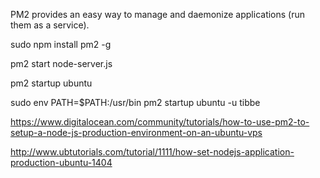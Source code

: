 PM2 provides an easy way to manage and daemonize applications (run them as a service).

sudo npm install pm2 -g

pm2 start node-server.js

pm2 startup ubuntu

sudo env PATH=$PATH:/usr/bin pm2 startup ubuntu -u tibbe

https://www.digitalocean.com/community/tutorials/how-to-use-pm2-to-setup-a-node-js-production-environment-on-an-ubuntu-vps

http://www.ubtutorials.com/tutorial/1111/how-set-nodejs-application-production-ubuntu-1404
